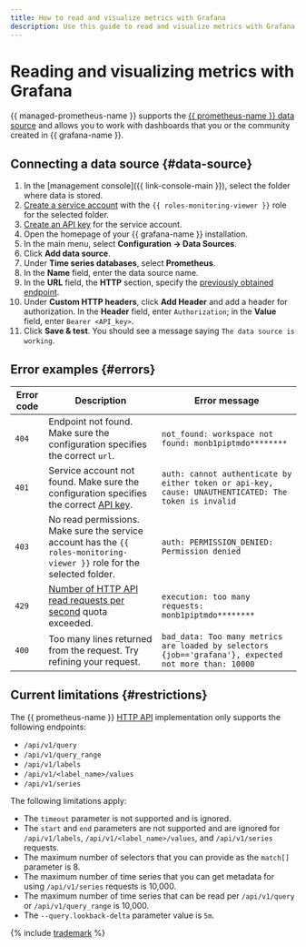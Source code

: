 ```yaml
---
title: How to read and visualize metrics with Grafana
description: Use this guide to read and visualize metrics with Grafana.
---
```


# Reading and visualizing metrics with Grafana

{{ managed-prometheus-name }} supports the [{{ prometheus-name }} data source](https://grafana.com/docs/grafana/latest/datasources/prometheus/) and allows you to work with dashboards that you or the community created in {{ grafana-name }}.

## Connecting a data source {#data-source}

1. In the [management console]({{ link-console-main }}), select the folder where data is stored.
1. [Create a service account](../../../../iam/operations/sa/create.md) with the `{{ roles-monitoring-viewer }}` role for the selected folder.
1. [Create an API key](../../../../iam/operations/api-key/create.md) for the service account.
1. Open the homepage of your {{ grafana-name }} installation.
1. In the main menu, select **Configuration → Data Sources**.
1. Click **Add data source**.
1. Under **Time series databases**, select **Prometheus**.
1. In the **Name** field, enter the data source name.
1. In the **URL** field, the **HTTP** section, specify the [previously obtained endpoint](../index.md#access).
1. Under **Custom HTTP headers**, click **Add Header** and add a header for authorization. In the **Header** field, enter `Authorization`; in the **Value** field, enter `Bearer <API_key>`.
1. Click **Save & test**. You should see a message saying `The data source is working`.

## Error examples {#errors}

| Error code | Description | Error message |
|----|----|----|
| `404` | Endpoint not found. Make sure the configuration specifies the correct `url`. | ```not_found: workspace not found: monb1piptmdo********``` |
| `401` | Service account not found. Make sure the configuration specifies the correct [API key](../../../../iam/concepts/authorization/api-key.md). | ```auth: cannot authenticate by either token or api-key, cause: UNAUTHENTICATED: The token is invalid``` |
| `403` | No read permissions. Make sure the service account has the `{{ roles-monitoring-viewer }}` role for the selected folder. | ```auth: PERMISSION_DENIED: Permission denied``` |
| `429` | [Number of HTTP API read requests per second](../index.md#limits) quota exceeded. | ```execution: too many requests: monb1piptmdo********``` |
| `400` | Too many lines returned from the request. Try refining your request. | ```bad_data: Too many metrics are loaded by selectors {job=='grafana'}, expected not more than: 10000``` |

## Current limitations {#restrictions}

The {{ prometheus-name }} [HTTP API](https://prometheus.io/docs/prometheus/latest/querying/api/) implementation only supports the following endpoints:

* `/api/v1/query`
* `/api/v1/query_range`
* `/api/v1/labels`
* `/api/v1/<label_name>/values`
* `/api/v1/series`

The following limitations apply:
* The `timeout` parameter is not supported and is ignored.
* The `start` and `end` parameters are not supported and are ignored for `/api/v1/labels`, `/api/v1/<label_name>/values`, and `/api/v1/series` requests.
* The maximum number of selectors that you can provide as the `match[]` parameter is 8.
* The maximum number of time series that you can get metadata for using `/api/v1/series` requests is 10,000.
* The maximum number of time series that can be read per `/api/v1/query` or `/api/v1/query_range` is 10,000.
* The `--query.lookback-delta` parameter value is `5m`.

{% include [trademark](../../../../_includes/monitoring/trademark.md) %}
